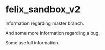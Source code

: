 # felix_sandbox_v2

Information regarding master branch.

And some more Information regarding a bug.

Some usefull information.
